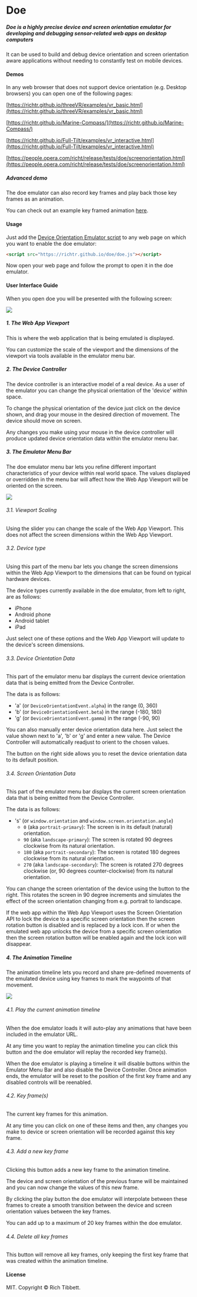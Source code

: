 # Doe

##### Doe is a highly precise device and screen orientation emulator for developing and debugging sensor-related web apps on desktop computers

It can be used to build and debug device orientation and screen orientation aware applications without needing to constantly test on mobile devices.

#### Demos

In any web browser that does not support device orientation (e.g. Desktop browsers) you can open one of the following pages:

[https://richtr.github.io/threeVR/examples/vr_basic.html](https://richtr.github.io/threeVR/examples/vr_basic.html)

[https://richtr.github.io/Marine-Compass/](https://richtr.github.io/Marine-Compass/)

[https://richtr.github.io/Full-Tilt/examples/vr_interactive.html](https://richtr.github.io/Full-Tilt/examples/vr_interactive.html)

[https://people.opera.com/richt/release/tests/doe/screenorientation.html](https://people.opera.com/richt/release/tests/doe/screenorientation.html)

##### Advanced demo

The doe emulator can also record key frames and play back those key frames as an animation.

You can check out an example key framed animation [here](https://richtr.github.io/doe/emulator/?url=https%3A%2F%2Frichtr.github.io%2FFull-Tilt%2Fexamples%2Fvr_test.html#W1sxLDEsMCwwLDkwLDAsMF0sWzEsMSwwLDkwLDkwLDAsMF0sWzEsMSwwLDE4MCw5MCwwLDBdLFsxLDEsMCwyNzAsOTAsMCwwXSxbMSwxLDAsMCw5MCwwLDBdLFsxLDEsMCw0NSw0NSwwLDBdLFsxLDEsMCwzMTUsNDUsMCwwXSxbMSwxLDAsMCw5MCwwLDBdLFsxLDEsMCwwLC0xODAsMCwwXSxbMSwxLDAsMCwtOTAsMCwwXSxbMSwxLDAsMjcwLDAsLTkwLDI3MF0sWzEsMSwwLDE4MCwwLC05MCwyNzBdLFsxLDEsMCwwLDAsLTkwLDI3MF0sWzEsMSwwLDI3MCwwLC05MCwyNzBdLFswLDEsMCwxODAsOTAsMCwxODBdLFsxLDEsMCwwLDkwLDAsMTgwXSxbMCwxLDAsMCw5MCwwLDBdXQ==).

#### Usage

Just add the [Device Orientation Emulator script](https://github.com/richtr/doe/blob/gh-pages/doe.js) to any web page on which you want to enable the doe emulator:

```html
<script src="https://richtr.github.io/doe/doe.js"></script>
```

Now open your web page and follow the prompt to open it in the doe emulator.

#### User Interface Guide

When you open doe you will be presented with the following screen:

<img src="https://raw.githubusercontent.com/richtr/doe/images/doe-annotated.png" style="max-width: 100%">

##### 1. The Web App Viewport

This is where the web application that is being emulated is displayed.

You can customize the scale of the viewport and the dimensions of the viewport via tools available in the emulator menu bar.

##### 2. The Device Controller

The device controller is an interactive model of a real device. As a user of the emulator you can change the physical orientation of the 'device' within space.

To change the physical orientation of the device just click on the device shown, and drag your mouse in the desired direction of movement. The device should move on screen.

Any changes you make using your mouse in the device controller will produce updated device orientation data within the emulator menu bar.

##### 3. The Emulator Menu Bar

The doe emulator menu bar lets you refine different important characteristics of your device within real world space. The values displayed or overridden in the menu bar will affect how the Web App Viewport will be oriented on the screen.

<img src="https://raw.githubusercontent.com/richtr/doe/images/menubar-annotated.png" style="max-width: 100%">

###### 3.1. Viewport Scaling

Using the slider you can change the scale of the Web App Viewport. This does not affect the screen dimensions within the Web App Viewport.

###### 3.2. Device type

Using this part of the menu bar lets you change the screen dimensions within the Web App Viewport to the dimensions that can be found on typical hardware devices.

The device types currently available in the doe emulator, from left to right, are as follows:

* iPhone
* Android phone
* Android tablet
* iPad

Just select one of these options and the Web App Viewport will update to the device's screen dimensions.

###### 3.3. Device Orientation Data

This part of the emulator menu bar displays the current device orientation data that is being emitted from the Device Controller.

The data is as follows:

* 'a' (or `DeviceOrientationEvent.alpha`) in the range (0, 360)
* 'b' (or `DeviceOrientationEvent.beta`) in the range (-180, 180)
* 'g' (or `DeviceOrientationEvent.gamma`) in the range (-90, 90)

You can also manually enter device orientation data here. Just select the value shown next to 'a', 'b' or 'g' and enter a new value. The Device Controller will automatically readjust to orient to the chosen values.

The button on the right side allows you to reset the device orientation data to its default position.

###### 3.4. Screen Orientation Data

This part of the emulator menu bar displays the current screen orientation data that is being emitted from the Device Controller.

The data is as follows:

* 's' (or `window.orientation` and `window.screen.orientation.angle`)
  * `0` (aka `portrait-primary`): The screen is in its default (natural) orientation.
  * `90` (aka `landscape-primary`): The screen is rotated 90 degrees clockwise from its natural orientation.
  * `180` (aka `portrait-secondary`): The screen is rotated 180 degrees clockwise from its natural orientation.
  * `270` (aka `landscape-secondary`): The screen is rotated 270 degrees clockwise (or, 90 degrees counter-clockwise) from its natural orientation.

You can change the screen orientation of the device using the button to the right. This rotates the screen in 90 degree increments and simulates the effect of the screen orientation changing from e.g. portrait to landscape.

If the web app within the Web App Viewport uses the Screen Orientation API to lock the device to a specific screen orientation then the screen rotation button is disabled and is replaced by a lock icon. If or when the emulated web app unlocks the device from a specific screen orientation then the screen rotation button will be enabled again and the lock icon will disappear.

##### 4. The Animation Timeline

The animation timeline lets you record and share pre-defined movements of the emulated device using key frames to mark the waypoints of that movement.

<img src="https://raw.githubusercontent.com/richtr/doe/images/timeline-annotated.png" style="max-width: 300px;">

###### 4.1. Play the current animation timeline

When the doe emulator loads it will auto-play any animations that have been included in the emulator URL.

At any time you want to replay the animation timeline you can click this button and the doe emulator will replay the recorded key frame(s).

When the doe emulator is playing a timeline it will disable buttons within the Emulator Menu Bar and also disable the Device Controller. Once animation ends, the emulator will be reset to the position of the first key frame and any disabled controls will be reenabled.

###### 4.2. Key frame(s)

The current key frames for this animation.

At any time you can click on one of these items and then, any changes you make to device or screen orientation will be recorded against this key frame.

###### 4.3. Add a new key frame

Clicking this button adds a new key frame to the animation timeline.

The device and screen orientation of the previous frame will be maintained and you can now change the values of this new frame.

By clicking the play button the doe emulator will interpolate between these frames to create a smooth transition between the device and screen orientation values between the key frames.

You can add up to a maximum of 20 key frames within the doe emulator.

###### 4.4. Delete all key frames

This button will remove all key frames, only keeping the first key frame that was created within the animation timeline.

#### License

MIT. Copyright &copy; Rich Tibbett.
